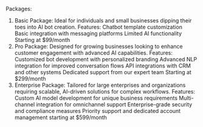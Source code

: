 Packages:
1. Basic Package:
Ideal for individuals and small businesses dipping their toes into AI bot creation.
Features:
Chatbot template customization
Basic integration with messaging platforms
Limited AI functionality
Starting at $99/month
2. Pro Package:
Designed for growing businesses looking to enhance customer engagement with advanced AI capabilities.
Features:
Customized bot development with personalized branding
Advanced NLP integration for improved conversation flows
API integrations with CRM and other systems
Dedicated support from our expert team
Starting at $299/month
3. Enterprise Package:
Tailored for large enterprises and organizations requiring scalable, AI-driven solutions for complex workflows.
Features:
Custom AI model development for unique business requirements
Multi-channel integration for omnichannel support
Enterprise-grade security and compliance measures
Priority support and dedicated account management
starting at $599/month
